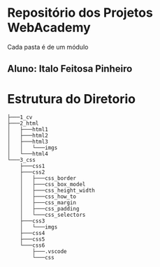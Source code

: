 # Repositório dos Projetos WebAcademy
Cada pasta é de um módulo
## Aluno: Italo Feitosa Pinheiro

# Estrutura do Diretorio
```shell
├───1_cv
├───2_html
│   ├───html1
│   ├───html2
│   ├───html3
│   │   └───imgs
│   └───html4
└───3_css
    ├───css1
    ├───css2
    │   ├───css_border
    │   ├───css_box_model
    │   ├───css_height_width
    │   ├───css_how_to
    │   ├───css_margin
    │   ├───css_padding
    │   └───css_selectors
    ├───css3
    │   └───imgs
    ├───css4
    ├───css5
    └───css6
        ├───.vscode
        └───css
   ```